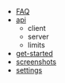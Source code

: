 <!-- docs/_sidebar.md -->

* [FAQ](/faq/README.md)
* [api](api/README.md)
   * client
   * server
   * limits
* [get-started](get-started/README.md)
* [screenshots](screenshots/README.md)
* [settings](settings/README.md)

